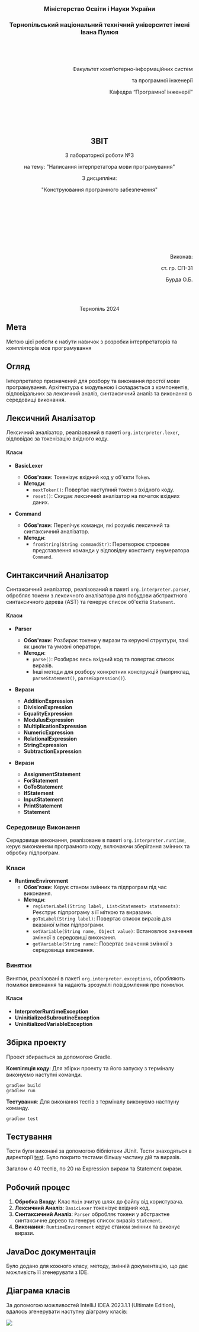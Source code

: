 <h3 style="text-align: center;">
Міністерство Освіти і Науки України</h3>
<h3 style="text-align: center;">
Тернопільський національний технічний університет імені Івана Пулюя</h3>

<br><br><br>

<p style="text-align: right;">
Факультет комп’ютерно-інформаційних систем</p>
<p style="text-align: right;">
та програмної інженерії</p>
<p style="text-align: right;">
Кафедра “Програмної інженерії”</p>

<br><br><br><br>

<h2 style="text-align: center; font-weight: bold;">
ЗВІТ
</h2>

<p style="text-align: center;">
З лабораторної роботи №3</p>
<p style="text-align: center;">
на тему: "Написання інтерпретатора мови програмування"</p>
<p style="text-align: center;">
З дисципліни:</p>
<p style="text-align: center;">
"Конструювання програмного забезпечення"</p>

<br><br><br><br><br><br><br><br>

<p style="text-align: right;">
Виконав:</p>
<p style="text-align: right;">
ст. гр. СП-31</p>
<p style="text-align: right;">
Бурда О.Б.</p>

<br><br>

<p style="text-align: center;">
Тернопіль 2024</p>

<!--Page Break-->
<div style="page-break-after: always;"></div>

## Мета
Метою цієї роботи є набути навичок з розробки інтерпретаторів та компліяторів мов програмування

## Огляд
Інтерпретатор призначений для розбору та виконання простої мови програмування. Архітектура є модульною і складається з компонентів, відповідальних за лексичний аналіз, синтаксичний аналіз та виконання в середовищі виконання.

## Лексичний Аналізатор
Лексичний аналізатор, реалізований в пакеті `org.interpreter.lexer`, відповідає за токенізацію вхідного коду.

#### Класи
- **BasicLexer**
    - **Обов'язки**: Токенізує вхідний код у об'єкти `Token`.
    - **Методи**:
        - `nextToken()`: Повертає наступний токен з вхідного коду.
        - `reset()`: Скидає лексичний аналізатор на початок вхідних даних.

- **Command**
    - **Обов'язки**: Перелічує команди, які розуміє лексичний та синтаксичний аналізатор.
    - **Методи**:
        - `fromString(String commandStr)`: Перетворює строкове представлення команди у відповідну константу енумератора `Command`.

## Синтаксичний Аналізатор
Синтаксичний аналізатор, реалізований в пакеті `org.interpreter.parser`, обробляє токени з лексичного аналізатора для побудови абстрактного синтаксичного дерева (AST) та генерує список об'єктів `Statement`.

#### Класи
- **Parser**
    - **Обов'язки**: Розбирає токени у вирази та керуючі структури, такі як цикли та умовні оператори.
    - **Методи**:
        - `parse()`: Розбирає весь вхідний код та повертає список виразів.
        - Інші методи для розбору конкретних конструкцій (наприклад, `parseStatement()`, `parseExpression()`).

- **Вирази**
    - **AdditionExpression**
    - **DivisionExpression**
    - **EqualityExpression**
    - **ModulusExpression**
    - **MultiplicationExpression**
    - **NumericExpression**
    - **RelationalExpression**
    - **StringExpression**
    - **SubtractionExpression**

- **Вирази**
    - **AssignmentStatement**
    - **ForStatement**
    - **GoToStatement**
    - **IfStatement**
    - **InputStatement**
    - **PrintStatement**
    - **Statement**

### Середовище Виконання
Середовище виконання, реалізоване в пакеті `org.interpreter.runtime`, керує виконанням програмного коду, включаючи зберігання змінних та обробку підпрограм.

### Класи
- **RuntimeEnvironment**
    - **Обов'язки**: Керує станом змінних та підпрограм під час виконання.
    - **Методи**:
        - `registerLabel(String label, List<Statement> statements)`: Реєструє підпрограму з її міткою та виразами.
        - `goToLabel(String label)`: Повертає список виразів для вказаної мітки підпрограми.
        - `setVariable(String name, Object value)`: Встановлює значення змінної в середовищі виконання.
        - `getVariable(String name)`: Повертає значення змінної з середовища виконання.

### Винятки
Винятки, реалізовані в пакеті `org.interpreter.exceptions`, обробляють помилки виконання та надають зрозумілі повідомлення про помилки.

#### Класи
- **InterpreterRuntimeException**
- **UninitializedSubroutineException**
- **UninitializedVariableException**

## Збірка проекту

Проект збирається за допомогою Gradle.

**Компіляція коду**: Для збірки проекту та його запуску з терміналу виконуємо наступні команди.

	gradlew build
	gradlew run

**Тестування**: Для виконання тестів з терміналу виконуємо настпуну команду.

	gradlew test

## Тестування

Тести були виконані за допомогою бібліотеки JUnit. Тести знаходяться в директорії [test](src/test/java).
Було покрито тестами більшу частину дій та виразів.

Загалом є 40 тестів, по 20 на Expression вирази та Statement вирази.

## Робочий процес
1. **Обробка Входу**: Клас `Main` зчитує шлях до файлу від користувача.
2. **Лексичний Аналіз**: `BasicLexer` токенізує вхідний код.
3. **Синтаксичний Аналіз**: `Parser` обробляє токени у абстрактне синтаксичне дерево та генерує список виразів `Statement`.
4. **Виконання**: `RuntimeEnvironment` керує станом змінних та виконує вирази.

## JavaDoc документація
Було додано для кожного класу, методу, змінній документацію, що дає можливість її згенерувати з IDE.

## Діаграма класів
За допомогою можливостей IntelliJ IDEA 2023.1.1 (Ultimate Edition), вдалось згенерувати наступну діаграму класів:

![](https://kanenil.bsite.net/uploads/Lab-3.png)

